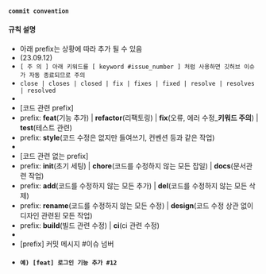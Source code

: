 #### `commit convention`

#### 규칙 설명

* 아래 prefix는 상황에 따라 추가 될 수 있음
* (23.09.12)
* `[ 주 의 ] 아래 키워드를 [ keyword #issue_number ] 처럼 사용하면 깃허브 이슈가 자동 종료되므로 주의`
* `close | closes | closed | fix | fixes | fixed | resolve | resolves | resolved`
*
* [코드 관련 prefix]
* prefix: **feat**(기능 추가) | **refactor**(리팩토링) | **fix**(오류, 에러 수정_**키워드 주의**) | **test**(테스트 관련)
* prefix: **style**(코드 수정은 없지만 들여쓰기, 컨벤션 등과 같은 작업)
* 
* [코드 관련 없는 prefix]
* prefix: **init**(초기 세팅) | **chore**(코드를 수정하지 않는 모든 잡일) | **docs**(문서관련 작업)
* prefix: **add**(코드를 수정하지 않는 모든 추가) | **del**(코드를 수정하지 않는 모든 삭제)
* prefix: **rename**(코드를 수정하지 않는 모든 수정) | **design**(코드 수정 상관 없이 디자인 관련된 모든 작업)
* prefix: **build**(빌드 관련 수정) | **ci**(ci 관련 수정)
* 
* [prefix] 커밋 메시지 #이슈 넘버
* #### `예) [feat] 로그인 기능 추가 #12`